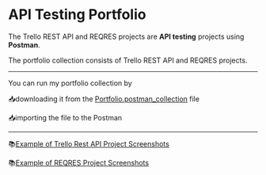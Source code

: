 # API Testing Portfolio
The Trello REST API and REQRES projects are **API testing** projects using **Postman**.

The portfolio collection consists of Trello REST API and REQRES projects.

---
You can run my portfolio collection by 

📥downloading it from the [Portfolio.postman_collection](Portfolio.postman_collection.json) file

📥importing the file to the Postman

---
📚[Example of Trello Rest API Project Screenshots](https://drive.google.com/drive/folders/1qXTmryGoXB6fXMur6nS7P4p6x8Min4R_?usp=sharing)

📚[Example of REQRES Project Screenshots](https://drive.google.com/drive/folders/1ZL0MI3jvd-qAEx7DloJ78UcIk0VU_1uJ?usp=sharing)
